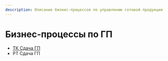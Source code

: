 ```yaml
---
description: Описание бизнес-процессов по управлению готовой продукции
---
```


# Бизнес-процессы по ГП

* [ТК Сдача ГП](tk-sdacha-gp.md)
* РТ Сдача ГП
